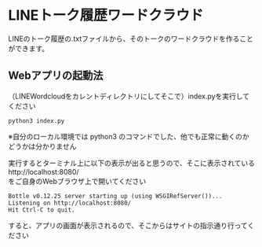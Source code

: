 # LINEトーク履歴ワードクラウド

LINEのトーク履歴の.txtファイルから、そのトークのワードクラウドを作ることができます。

## Webアプリの起動法

（LINEWordcloudをカレントディレクトリにしてそこで）index.pyを実行してください  
```
python3 index.py  
```
※自分のローカル環境では python3 のコマンドでした、他でも正常に動くのかどうかは分かりません  

実行するとターミナル上に以下の表示が出ると思うので、そこに表示されている  
http://localhost:8080/  
をご自身のWebブラウザ上で開いてください

```
Bottle v0.12.25 server starting up (using WSGIRefServer())...  
Listening on http://localhost:8080/  
Hit Ctrl-C to quit.  
```

すると、アプリの画面が表示されるので、そこからはサイトの指示通り行ってください